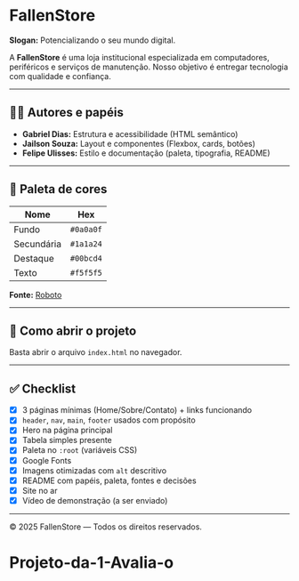 # FallenStore

**Slogan:** Potencializando o seu mundo digital.

A **FallenStore** é uma loja institucional especializada em computadores, periféricos e serviços de manutenção. Nosso objetivo é entregar tecnologia com qualidade e confiança.

---

## 👩‍💻 Autores e papéis
- **Gabriel Dias:** Estrutura e acessibilidade (HTML semântico)
- **Jailson Souza:** Layout e componentes (Flexbox, cards, botões)
- **Felipe Ulisses:** Estilo e documentação (paleta, tipografia, README)

---

## 🎨 Paleta de cores
| Nome | Hex |
|------|-----|
| Fundo | `#0a0a0f` |
| Secundária | `#1a1a24` |
| Destaque | `#00bcd4` |
| Texto | `#f5f5f5` |

**Fonte:** [Roboto](https://fonts.google.com/specimen/Roboto)

---

## 🚀 Como abrir o projeto
Basta abrir o arquivo `index.html` no navegador.

---

## ✅ Checklist
- [x] 3 páginas mínimas (Home/Sobre/Contato) + links funcionando  
- [x] `header`, `nav`, `main`, `footer` usados com propósito  
- [x] Hero na página principal  
- [x] Tabela simples presente  
- [x] Paleta no `:root` (variáveis CSS)  
- [x] Google Fonts  
- [x] Imagens otimizadas com `alt` descritivo  
- [x] README com papéis, paleta, fontes e decisões  
- [x] Site no ar  
- [x] Vídeo de demonstração (a ser enviado)

---

© 2025 FallenStore — Todos os direitos reservados.
# Projeto-da-1-Avalia-o
